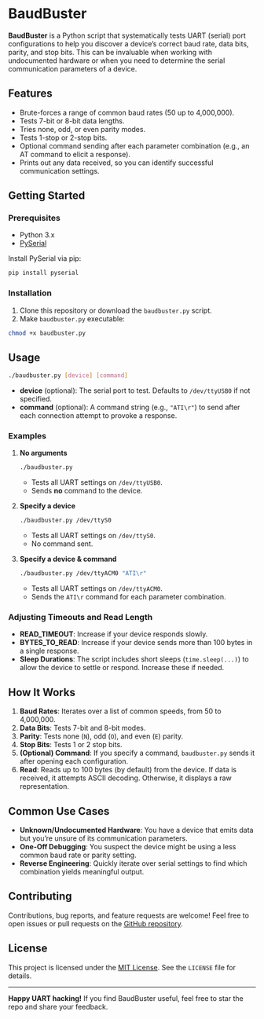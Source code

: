 # BaudBuster

**BaudBuster** is a Python script that systematically tests UART (serial) port
configurations to help you discover a device’s correct baud rate, data bits,
parity, and stop bits. This can be invaluable when working with undocumented
hardware or when you need to determine the serial communication parameters
of a device.

## Features
- Brute-forces a range of common baud rates (50 up to 4,000,000).
- Tests 7-bit or 8-bit data lengths.
- Tries none, odd, or even parity modes.
- Tests 1-stop or 2-stop bits.
- Optional command sending after each parameter combination (e.g., an AT command
  to elicit a response).
- Prints out any data received, so you can identify successful communication
  settings.

## Getting Started

### Prerequisites
- Python 3.x
- [PySerial](https://pypi.org/project/pyserial/)

Install PySerial via pip:
```bash
pip install pyserial
```

### Installation
1. Clone this repository or download the `baudbuster.py` script.
2. Make `baudbuster.py` executable:
```bash
chmod +x baudbuster.py
```

## Usage

```bash
./baudbuster.py [device] [command]
```

- **device** (optional): The serial port to test. Defaults to `/dev/ttyUSB0`
  if not specified.
- **command** (optional): A command string (e.g., `"ATI\r"`) to send after
  each connection attempt to provoke a response.

### Examples

1. **No arguments**
   ```bash
   ./baudbuster.py
   ```
   - Tests all UART settings on `/dev/ttyUSB0`.
   - Sends **no** command to the device.

2. **Specify a device**
   ```bash
   ./baudbuster.py /dev/ttyS0
   ```
   - Tests all UART settings on `/dev/ttyS0`.
   - No command sent.

3. **Specify a device & command**
   ```bash
   ./baudbuster.py /dev/ttyACM0 "ATI\r"
   ```
   - Tests all UART settings on `/dev/ttyACM0`.
   - Sends the `ATI\r` command for each parameter combination.

### Adjusting Timeouts and Read Length
- **READ_TIMEOUT**: Increase if your device responds slowly.
- **BYTES_TO_READ**: Increase if your device sends more than 100 bytes in a single response.
- **Sleep Durations**: The script includes short sleeps (`time.sleep(...)`) to
  allow the device to settle or respond. Increase these if needed.

## How It Works
1. **Baud Rates**: Iterates over a list of common speeds, from 50 to 4,000,000.
2. **Data Bits**: Tests 7-bit and 8-bit modes.
3. **Parity**: Tests none (`N`), odd (`O`), and even (`E`) parity.
4. **Stop Bits**: Tests 1 or 2 stop bits.
5. **(Optional) Command**: If you specify a command, `baudbuster.py` sends it
   after opening each configuration.
6. **Read**: Reads up to 100 bytes (by default) from the device. If data is
   received, it attempts ASCII decoding. Otherwise, it displays a raw representation.

## Common Use Cases
- **Unknown/Undocumented Hardware**: You have a device that emits data but you’re
  unsure of its communication parameters.
- **One-Off Debugging**: You suspect the device might be using a less common baud
  rate or parity setting.
- **Reverse Engineering**: Quickly iterate over serial settings to find which
  combination yields meaningful output.

## Contributing
Contributions, bug reports, and feature requests are welcome! Feel free to open
issues or pull requests on the [GitHub repository](#).

## License
This project is licensed under the [MIT License](LICENSE). See the `LICENSE`
file for details.

---

**Happy UART hacking!** If you find BaudBuster useful, feel free to star the repo
and share your feedback.
